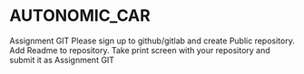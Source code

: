 # AUTONOMIC_CAR
Assignment GIT Please sign up to github/gitlab and create Public repository.  Add Readme to repository.  Take print screen with your repository and submit it as Assignment GIT 
